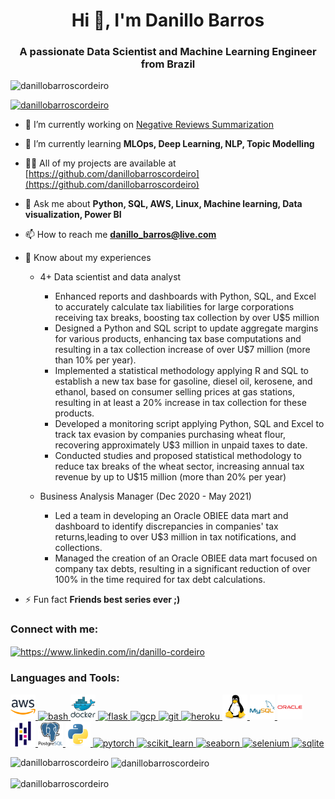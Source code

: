 <h1 align="center">Hi 👋, I'm Danillo Barros</h1>
<h3 align="center">A passionate Data Scientist and Machine Learning Engineer from Brazil</h3>

<p align="left"> <img src="https://komarev.com/ghpvc/?username=danillobarroscordeiro&label=Profile%20views&color=0e75b6&style=flat" alt="danillobarroscordeiro" /> </p>

<p align="left"> <a href="https://github.com/ryo-ma/github-profile-trophy"><img src="https://github-profile-trophy.vercel.app/?username=danillobarroscordeiro" alt="danillobarroscordeiro" /></a> </p>

- 🔭 I’m currently working on [Negative Reviews Summarization](https://github.com/danillobarroscordeiro/topic_modelling_negative_reviews)

- 🌱 I’m currently learning **MLOps, Deep Learning, NLP, Topic Modelling**

- 👨‍💻 All of my projects are available at [https://github.com/danillobarroscordeiro](https://github.com/danillobarroscordeiro)

- 💬 Ask me about **Python, SQL, AWS, Linux, Machine learning, Data visualization, Power BI**

- 📫 How to reach me **danillo_barros@live.com**

- 📄 Know about my experiences
    - 4+ Data scientist and data analyst
        - Enhanced reports and dashboards with Python, SQL, and Excel to accurately calculate tax liabilities for
        large corporations receiving tax breaks, boosting tax collection by over U$5 million
        - Designed a Python and SQL script to update aggregate margins for various products, enhancing tax base
        computations and resulting in a tax collection increase of over U$7 million (more than 10% per year).
        - Implemented a statistical methodology applying R and SQL to establish a new tax base for gasoline, diesel
        oil, kerosene, and ethanol, based on consumer selling prices at gas stations, resulting in at least a 20%
        increase in tax collection for these products.
        - Developed a monitoring script applying Python, SQL and Excel to track tax evasion by companies
        purchasing wheat flour, recovering approximately U$3 million in unpaid taxes to date.
        - Conducted studies and proposed statistical methodology to reduce tax breaks of the wheat sector,
        increasing annual tax revenue by up to U$15 million (more than 20% per year)      

    - Business Analysis Manager (Dec 2020 - May 2021)
        - Led a team in developing an Oracle OBIEE data mart and dashboard to identify discrepancies in
        companies' tax returns,leading to over U$3 million in tax notifications, and collections.
        - Managed the creation of an Oracle OBIEE data mart focused on company tax debts, resulting in a
        significant reduction of over 100% in the time required for tax debt calculations.

- ⚡ Fun fact **Friends best series ever ;)**

<h3 align="left">Connect with me:</h3>
<p align="left">
<a href="https://linkedin.com/in/https://www.linkedin.com/in/danillo-cordeiro" target="blank"><img align="center" src="https://raw.githubusercontent.com/rahuldkjain/github-profile-readme-generator/master/src/images/icons/Social/linked-in-alt.svg" alt="https://www.linkedin.com/in/danillo-cordeiro" height="30" width="40" /></a>
</p>

<h3 align="left">Languages and Tools:</h3>
<p align="left"> <a href="https://aws.amazon.com" target="_blank" rel="noreferrer"> <img src="https://raw.githubusercontent.com/devicons/devicon/master/icons/amazonwebservices/amazonwebservices-original-wordmark.svg" alt="aws" width="40" height="40"/> </a> <a href="https://www.gnu.org/software/bash/" target="_blank" rel="noreferrer"> <img src="https://www.vectorlogo.zone/logos/gnu_bash/gnu_bash-icon.svg" alt="bash" width="40" height="40"/> </a> <a href="https://www.docker.com/" target="_blank" rel="noreferrer"> <img src="https://raw.githubusercontent.com/devicons/devicon/master/icons/docker/docker-original-wordmark.svg" alt="docker" width="40" height="40"/> </a> <a href="https://flask.palletsprojects.com/" target="_blank" rel="noreferrer"> <img src="https://www.vectorlogo.zone/logos/pocoo_flask/pocoo_flask-icon.svg" alt="flask" width="40" height="40"/> </a> <a href="https://cloud.google.com" target="_blank" rel="noreferrer"> <img src="https://www.vectorlogo.zone/logos/google_cloud/google_cloud-icon.svg" alt="gcp" width="40" height="40"/> </a> <a href="https://git-scm.com/" target="_blank" rel="noreferrer"> <img src="https://www.vectorlogo.zone/logos/git-scm/git-scm-icon.svg" alt="git" width="40" height="40"/> </a> <a href="https://heroku.com" target="_blank" rel="noreferrer"> <img src="https://www.vectorlogo.zone/logos/heroku/heroku-icon.svg" alt="heroku" width="40" height="40"/> </a> <a href="https://www.linux.org/" target="_blank" rel="noreferrer"> <img src="https://raw.githubusercontent.com/devicons/devicon/master/icons/linux/linux-original.svg" alt="linux" width="40" height="40"/> </a> <a href="https://www.mysql.com/" target="_blank" rel="noreferrer"> <img src="https://raw.githubusercontent.com/devicons/devicon/master/icons/mysql/mysql-original-wordmark.svg" alt="mysql" width="40" height="40"/> </a> <a href="https://www.oracle.com/" target="_blank" rel="noreferrer"> <img src="https://raw.githubusercontent.com/devicons/devicon/master/icons/oracle/oracle-original.svg" alt="oracle" width="40" height="40"/> </a> <a href="https://pandas.pydata.org/" target="_blank" rel="noreferrer"> <img src="https://raw.githubusercontent.com/devicons/devicon/2ae2a900d2f041da66e950e4d48052658d850630/icons/pandas/pandas-original.svg" alt="pandas" width="40" height="40"/> </a> <a href="https://www.postgresql.org" target="_blank" rel="noreferrer"> <img src="https://raw.githubusercontent.com/devicons/devicon/master/icons/postgresql/postgresql-original-wordmark.svg" alt="postgresql" width="40" height="40"/> </a> <a href="https://www.python.org" target="_blank" rel="noreferrer"> <img src="https://raw.githubusercontent.com/devicons/devicon/master/icons/python/python-original.svg" alt="python" width="40" height="40"/> </a> <a href="https://pytorch.org/" target="_blank" rel="noreferrer"> <img src="https://www.vectorlogo.zone/logos/pytorch/pytorch-icon.svg" alt="pytorch" width="40" height="40"/> </a> <a href="https://scikit-learn.org/" target="_blank" rel="noreferrer"> <img src="https://upload.wikimedia.org/wikipedia/commons/0/05/Scikit_learn_logo_small.svg" alt="scikit_learn" width="40" height="40"/> </a> <a href="https://seaborn.pydata.org/" target="_blank" rel="noreferrer"> <img src="https://seaborn.pydata.org/_images/logo-mark-lightbg.svg" alt="seaborn" width="40" height="40"/> </a> <a href="https://www.selenium.dev" target="_blank" rel="noreferrer"> <img src="https://raw.githubusercontent.com/detain/svg-logos/780f25886640cef088af994181646db2f6b1a3f8/svg/selenium-logo.svg" alt="selenium" width="40" height="40"/> </a> <a href="https://www.sqlite.org/" target="_blank" rel="noreferrer"> <img src="https://www.vectorlogo.zone/logos/sqlite/sqlite-icon.svg" alt="sqlite" width="40" height="40"/> </a> </p>

<p><img align="left" src="https://github-readme-stats.vercel.app/api/top-langs?username=danillobarroscordeiro&show_icons=true&locale=en&layout=compact" alt="danillobarroscordeiro" /></p>

<p>&nbsp;<img align="center" src="https://github-readme-stats.vercel.app/api?username=danillobarroscordeiro&show_icons=true&locale=en" alt="danillobarroscordeiro" /></p>

<p><img align="center" src="https://github-readme-streak-stats.herokuapp.com/?user=danillobarroscordeiro&" alt="danillobarroscordeiro" /></p>
